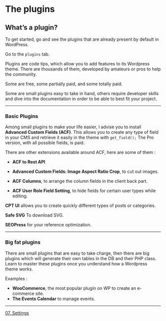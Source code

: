 # The plugins

## What’s a plugin?

To get started, go and see the plugins that are already present by default in WordPress.

Go to the `plugins` tab.

Plugins are code tips, which allow you to add features to its Wordpress theme. There are thousands of them, developed by amateurs or pros to help the community. 

Some are free, some partially paid, and some totally paid. 

Some are small plugins easy to take in hand, others require developer skills and dive into the documentation in order to be able to best fit your project.

___

### Basic Plugins

Among small plugins to make your life easier, I advise you to install **Advanced Custom Fields (ACF)**. 
This allows you to create any type of field in your CMS and retrieve it easily in the theme with `get_field();`
 The Pro version, with all possible fields, is paid.

There are other extensions available around ACF, here are some of them : 

- **ACF to Rest API**

- **Advanced Custom Fields: Image Aspect Ratio Crop**,  to cut out images.

- **ACF Columns**, to arrange the column fields in the client back part.

- **ACF User Role Field Setting**, to hide fields for certain user types while editing.

**CPT UI**  allows you to create quickly different types of posts or categories. 

**Safe SVG** To download SVG.

**SEOPress** for your reference optimization.

___

### Big fat plugins

There are small plugins that are easy to take charge, then there are big plugins which will generate their own tables in the DB and their PHP class. Learn to master these plugins once you understand how a Wordpress theme works.  

Examples :
- **WooCommerce**,  the most popular plugin on WP to create an e-commerce site.
- **The Events Calendar** to manage events. 

---

[07. Settings](intro-07.settings.md)
